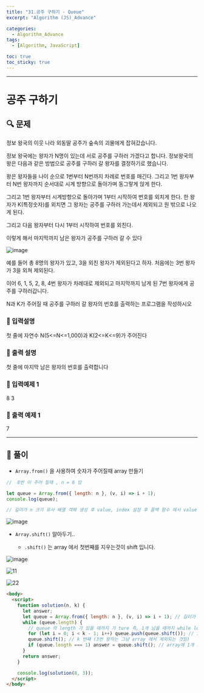 ```yaml
---
title: "31.공주 구하기 - Queue"
excerpt: "Algorithm (JS)_Advance"

categories:
  - Algorithm_Advance
tags:
  - [Algorithm, JavaScript]

toc: true
toc_sticky: true
---
```


---

# 공주 구하기

## 🔍 문제

정보 왕국의 이웃 나라 외동딸 공주가 숲속의 괴물에게 잡혀갔습니다.

정보 왕국에는 왕자가 N명이 있는데 서로 공주를 구하러 가겠다고 합니다. 정보왕국의 왕은 다음과 같은 방법으로 공주를 구하러 갈 왕자를 결정하기로 했습니다.

왕은 왕자들을 나이 순으로 1번부터 N번까지 차례로 번호를 매긴다. 그리고 1번 왕자부터 N번 왕자까지 순서대로 시계 방향으로 돌아가며 동그랗게 앉게 한다.

그리고 1번 왕자부터 시계방향으로 돌아가며 1부터 시작하여 번호를 외치게 한다. 한 왕자가 K(특정숫자)를 외치면 그 왕자는 공주를 구하러 가는데서 제외되고 원 밖으로 나오게 된다.

그리고 다음 왕자부터 다시 1부터 시작하여 번호를 외친다.

이렇게 해서 마지막까지 남은 왕자가 공주를 구하러 갈 수 있다

![image](https://user-images.githubusercontent.com/28912774/118415417-29346e00-b6e5-11eb-8510-a9e264e65b4a.png)

예를 들어 총 8명의 왕자가 있고, 3을 외친 왕자가 제외된다고 하자. 처음에는 3번 왕자가 3을 외쳐 제외된다.

이어 6, 1, 5, 2, 8, 4번 왕자가 차례대로 제외되고 마지막까지 남게 된 7번 왕자에게 공주를 구하러갑니다.

N과 K가 주어질 때 공주를 구하러 갈 왕자의 번호를 출력하는 프로그램을 작성하시오

### 🔹 입력설명

첫 줄에 자연수 N(5<=N<=1,000)과 K(2<=K<=9)가 주어진다

### 🔹 출력 설명

첫 줄에 마지막 남은 왕자의 번호를 출력합니다

### 🔹 입력예제 1

8 3

### 🔹 출력 예제 1

7

---

## 📌 풀이

- `Array.from()` 을 사용하여 숫자가 주어질때 array 만들기

```js
//  8번 이 주어 질때 , n = 8 임

let queue = Array.from({ length: n }, (v, i) => i + 1);
console.log(queue);

// 길이가 n 크기 유사 배열 객체 생성 후 value, index 설정 후 콜백 함수 에서 value 값이 i 는 0 이니까 i+1 해서 1부터 8싸지의 array를 생성
```

![image](https://user-images.githubusercontent.com/28912774/118416935-eececf00-b6ec-11eb-9eab-84cb622f3a39.png)

- `Array.shift()` 알아두기..

  - `.shift()` 는 array 에서 첫번째를 지우는것이 shift 입니다.

![image](https://user-images.githubusercontent.com/28912774/118417335-9bf61700-b6ee-11eb-82d2-08aad87d06ea.png)

![11](https://user-images.githubusercontent.com/28912774/118417884-13c54100-b6f1-11eb-9b57-291692ec6694.jpg)

![22](https://user-images.githubusercontent.com/28912774/118417885-14f66e00-b6f1-11eb-8751-a9181919c1ac.jpg)

```html
<body>
  <script>
    function solution(n, k) {
      let answer;
      let queue = Array.from({ length: n }, (v, i) => i + 1); // 길이가 n 크기 유사 배열 객체 생성 후 value, index 설정 후 콜백 함수 에서 value 값이 i 는 0 이니까 i+1 해서 1부터 8싸지의 array를 생성
      while (queue.length) {
        // queue 의 length 가 있을 때까지 가 ture 즉, 1개 남을 때까지 while loop 이 된다고 보면됨
        for (let i = 0; i < k - 1; i++) queue.push(queue.shift()); // 1번째 value 값을 shift(기존 array 에서 지운다음) 에 뒤에다 push 해주는것 을 k-1 번째 까지 반복(1번왕자, 2번 왕자)
        queue.shift(); // k 번째 (3번 왕자는 그냥 array 에서 제외되는 것임)
        if (queue.length === 1) answer = queue.shift(); // array에 1개 값이 남을때 그 남은 값을 answer 로 return
      }
      return answer;
    }

    console.log(solution(8, 3));
  </script>
</body>
```
